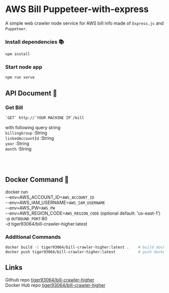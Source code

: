 # AWS Bill Puppeteer-with-express

A simple web crawler node service for AWS bill info made of `Express.js` and `Puppeteer`.
 

### Install dependencies 📚

```bash
npm install
```

### Start node app 

```bash
npm run serve
```

## API Document 📔

### Get Bill

```bash
`GET` http://`YOUR MACHINE IP`/bill
```

with following query string<br />
`billingGroup` :String<br />
`linkedAccountId` :String<br />
`year` :String<br />
`month` :String<br />




<br /><br />
  

## Docker Command 🚧
docker run <br />
--env=AWS_ACCOUNT_ID=`AWS_ACCOUNT_ID` <br />
--env=AWS_IAM_USERNAME=`AWS_IAM_USERNAME`<br />
--env=AWS_PW=`AWS_PW` <br />
--env=AWS_REGION_CODE=`AWS_REGION_CODE` (optional default: 'us-east-1')<br />
-p `OUTBOUND_PORT`:80  <br />
-d tiger93064/bill-crawler-higher:latest 
 
### Additional Commands

```bash
docker build -t tiger93064/bill-crawler-higher:latest .    # build docker image ⚠️the dot
docker push tiger93064/bill-crawler-higher:latest          # push docker image to hub

```

## Links

Github repo [tiger93064/bill-crawler-higher](https://github.com/tiger93064/AWSBillPuppeteer-with-express) <br />
Docker Hub repo [tiger93064/bill-crawler-higher](https://hub.docker.com/r/tiger93064/bill-crawler-higher)